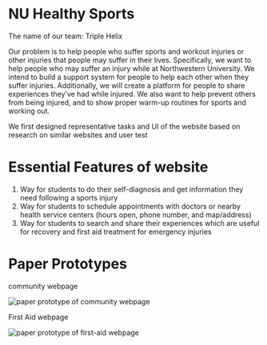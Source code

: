 # NU Healthy Sports
The name of our team: Triple Helix

Our problem is to help people who suffer sports and workout injuries or other injuries that people may suffer in their lives. Specifically, we want to help people who may suffer an injury while at Northwestern University. We intend to build a support system for people to help each other when they suffer injuries. Additionally, we will create a platform for people to share experiences they’ve had while injured.  We also want to help prevent others from being injured, and to show proper warm-up routines for sports and working out.


We first designed representative tasks and UI of the website based on research on similar websites and user test
# Essential Features of website
1. Way for students to do their self-diagnosis and get information they need following a sports injury
2. Way for students to schedule appointments with doctors or nearby health service centers (hours open, phone number, and map/address)
3. Way for students to search and share their experiences which are useful for recovery and first aid treatment for emergency injuries

# Paper Prototypes
community webpage

![paper prototype of community webpage](https://github.com/doubleguan2017/NU_Healthy_Sports/blob/master/paper_prototypes/paper_pro_community.png?raw=true)

First Aid webpage

![paper prototype of first-aid webpage](https://github.com/doubleguan2017/NU_Healthy_Sports/blob/master/paper_prototypes/paper_pro_firstAid.png?raw=true)
